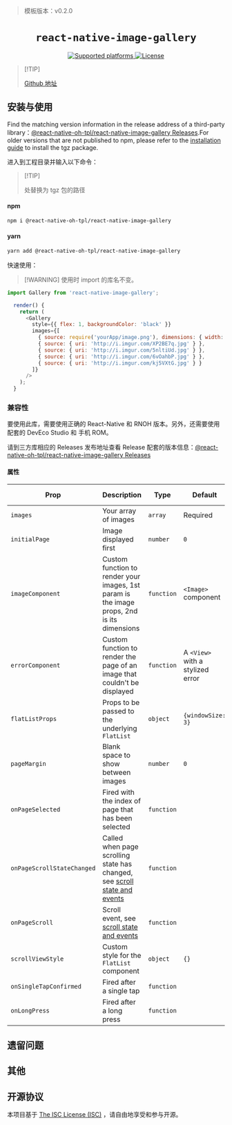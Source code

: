 > 模板版本：v0.2.0

<p align="center">
  <h1 align="center"> <code>react-native-image-gallery</code> </h1>
</p>
<p align="center">
    <a href="https://github.com/react-native-oh-library/react-native-image-gallery">
        <img src="https://img.shields.io/badge/platforms-android%20%7C%20ios%20%7C%20harmony%20-lightgrey.svg" alt="Supported platforms" />
    </a>
    <a href="">
        <img src="https://img.shields.io/badge/license-ISC-green.svg" alt="License" />
    </a>
</p>

>   [!TIP]  
>
> [Github 地址](https://github.com/react-native-oh-library/react-native-image-gallery/tree/sig)

## 安装与使用

Find the matching version information in the release address of a third-party library：[@react-native-oh-tpl/react-native-image-gallery Releases](https://github.com/react-native-oh-library/react-native-image-gallery/releases).For older versions that are not published to npm, please refer to the [installation guide](/en/tgz-usage-en.md) to install the tgz package.

进入到工程目录并输入以下命令：

<!-- tabs:start -->

>  [!TIP] 
>
> 处替换为 tgz 包的路径

#### **npm**

```bash
npm i @react-native-oh-tpl/react-native-image-gallery
```

#### **yarn**

```bash
yarn add @react-native-oh-tpl/react-native-image-gallery
```

<!-- tabs:end -->

快速使用：

> [!WARNING] 使用时 import 的库名不变。

```js
import Gallery from 'react-native-image-gallery';

  render() {
    return (
      <Gallery
        style={{ flex: 1, backgroundColor: 'black' }}
        images={[
          { source: require('yourApp/image.png'), dimensions: { width: 150, height: 150 } },
          { source: { uri: 'http://i.imgur.com/XP2BE7q.jpg' } },
          { source: { uri: 'http://i.imgur.com/5nltiUd.jpg' } },
          { source: { uri: 'http://i.imgur.com/6vOahbP.jpg' } },
          { source: { uri: 'http://i.imgur.com/kj5VXtG.jpg' } }
        ]}
      />
    );
  }
```

### 兼容性

要使用此库，需要使用正确的 React-Native 和 RNOH 版本。另外，还需要使用配套的 DevEco Studio 和 手机 ROM。

请到三方库相应的 Releases 发布地址查看 Release 配套的版本信息：[@react-native-oh-tpl/react-native-image-gallery Releases](https://github.com/react-native-oh-library/react-native-image-gallery/releases)

#### 属性

| Prop   | Description | Type  | Default | Platform | HarmonyOS Support |
| --------------------- | --------------------- | -------- | -------- |----------|-------------------|
`images` | Your array of images | `array` | Required | all      | yes               |
`initialPage` | Image displayed first | `number` | `0`|    all      | yes               |
`imageComponent` | Custom function to render your images, 1st param is the image props, 2nd is its dimensions | `function` | `<Image>` component|    all      | yes               |
`errorComponent` | Custom function to render the page of an image that couldn't be displayed | `function` | A `<View>` with a stylized error|    all      | yes               |
`flatListProps` | Props to be passed to the underlying `FlatList` | `object` | `{windowSize: 3}`|     all     | yes               |
`pageMargin` | Blank space to show between images | `number` | `0`|     all     | yes               |
`onPageSelected` | Fired with the index of page that has been selected | `function`|          |    all      | yes               |
`onPageScrollStateChanged` | Called when page scrolling state has changed, see [scroll state and events](#scroll-state-and-events) | `function`|     |  all        | yes               |
`onPageScroll` | Scroll event, see [scroll state and events](#scroll-state-and-events) | `function`|      |    all      | yes               |
`scrollViewStyle` | Custom style for the `FlatList` component | `object` | `{}`|     all     | yes               |
`onSingleTapConfirmed` | Fired after a single tap | `function`|   |      all    | yes               |
`onLongPress` | Fired after a long press | `function`|     |      all    | yes               |

## 遗留问题

## 其他

## 开源协议

本项目基于 [The ISC License (ISC)](https://choosealicense.com/licenses/isc) ，请自由地享受和参与开源。

